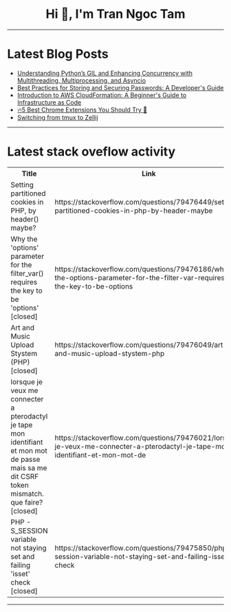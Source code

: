 <h1 align="center">Hi 👋, I'm Tran Ngoc Tam</h1>

---

# Latest Blog Posts 
<!-- BLOG-POST-LIST:START -->
- [Understanding Python’s GIL and Enhancing Concurrency with Multithreading, Multiprocessing, and Asyncio](https://dev.to/sreeni5018/understanding-pythons-gil-and-enhancing-concurrency-with-multithreading-multiprocessing-and-5g1e)
- [Best Practices for Storing and Securing Passwords: A Developer&#39;s Guide](https://dev.to/abstract-333/best-practices-for-storing-and-securing-passwords-a-developers-guide-ocm)
- [Introduction to AWS CloudFormation: A Beginner&#39;s Guide to Infrastructure as Code](https://dev.to/prajwal_kp/introduction-to-aws-cloudformation-a-beginners-guide-to-infrastructure-as-code-1k6d)
- [🔥5 Best Chrome Extensions You Should Try 🫵](https://dev.to/dev_kiran/5-best-chrome-extensions-you-should-try-2fj0)
- [Switching from tmux to Zellij](https://dev.to/fm/switching-from-tmux-to-zellij-9jn)
<!-- BLOG-POST-LIST:END -->

---

# Latest stack oveflow activity
<table>
  <tr><th>Title</th><th>Link</th></tr>
  <!-- STACKOVERFLOW:START --><tr><td>Setting partitioned cookies in PHP, by header&lpar;&rpar; maybe?</td><td>https://stackoverflow.com/questions/79476449/setting-partitioned-cookies-in-php-by-header-maybe</td></tr><tr><td>Why the &#39;options&#39; parameter for the filter_var&lpar;&rpar; requires the key to be &#39;options&#39; [closed]</td><td>https://stackoverflow.com/questions/79476186/why-the-options-parameter-for-the-filter-var-requires-the-key-to-be-options</td></tr><tr><td>Art and Music Upload Stystem &lpar;PHP&rpar; [closed]</td><td>https://stackoverflow.com/questions/79476049/art-and-music-upload-stystem-php</td></tr><tr><td>lorsque je veux me connecter a pterodactyl je tape mon identifiant et mon mot de passe mais sa me dit CSRF token mismatch. que faire? [closed]</td><td>https://stackoverflow.com/questions/79476021/lorsque-je-veux-me-connecter-a-pterodactyl-je-tape-mon-identifiant-et-mon-mot-de</td></tr><tr><td>PHP - S_SESSION variable not staying set and failing &#39;isset&#39; check [closed]</td><td>https://stackoverflow.com/questions/79475850/php-s-session-variable-not-staying-set-and-failing-isset-check</td></tr><!-- STACKOVERFLOW:END -->
</table>

---


